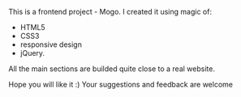 This is a frontend project - Mogo.
I created it using magic of:
- HTML5
- CSS3
- responsive design
- jQuery.

All the main sections are builded quite close to a real website.

Hope you will like it :)
Your suggestions and feedback are welcome 
